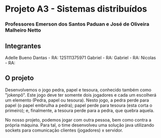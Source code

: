 # Projeto A3 - Sistemas distribuídos
### Professores Emerson dos Santos Paduan e José de Oliveira Malheiro Netto

## Integrantes 
Adelle Bueno Dantas - RA: 125111375971
Gabriel - RA:
Gabriel - RA:
Nicolas - RA:

## O projeto 
Desenvolvemos o jogo pedra, papel e tesoura, conhecido também como "jokenpô". Este jogo deve ter somente dois jogadores e cada um escolherá um elemento (Pedra, papel ou tesoura). Nesto jogo, a pedra perde para papel (o papel embrulha a pedra); papel perde para tesoura (esta corta o primeiro); e, finalmente, a tesoura perde para a pedra, que quebra aquela.

No nosso projeto, podemos jogar com outra pessoa, bem como contra a própria máquina. Para tal, o time desenvolveu uma solução java utilizando sockets para comunicação clientes (jogadores) x servidor.
